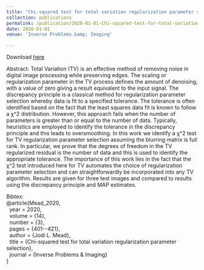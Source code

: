 ```yaml
---
title: "Chi-squared test for total variation regularization parameter selection"
collection: publications
permalink: /publication/2020-01-01-Chi-squared-test-for-total-variation-regularization-parameter-selection
date: 2020-01-01
venue: 'Inverse Problems &amp; Imaging'

---
```

Download [here](https://math.boisestate.edu/~mead/papers/TV.pdf)

Abstract: 
Total Variation (TV) is an effective method of removing noise in
digital image processing while preserving edges. The scaling or regularization
parameter in the TV process defines the amount of denoising, with a value of
zero giving a result equivalent to the input signal. The discrepancy principle is
a classical method for regularization parameter selection whereby data is fit to
a specified tolerance. The tolerance is often identified based on the fact that
the least squares data fit is known to follow a χ^2 distribution. However, this
approach fails when the number of parameters is greater than or equal to the
number of data. Typically, heuristics are employed to identify the tolerance
in the discrepancy principle and this leads to oversmoothing. In this work
we identify a χ^2
test for TV regularization parameter selection assuming the
blurring matrix is full rank. In particular, we prove that the degrees of freedom
in the TV regularized residual is the number of data and this is used to identify
the appropriate tolerance. The importance of this work lies in the fact that
the χ^2
test introduced here for TV automates the choice of regularization
parameter selection and can straightforwardly be incorporated into any TV
algorithm. Results are given for three test images and compared to results
using the discrepancy principle and MAP estimates.

Bibtex:<br>
@article{Mead_2020,<br>
&nbsp;     year = 2020,<br>
&nbsp; volume = {14},<br>
&nbsp; number = {3},<br>
&nbsp; pages = {401--421},<br>
&nbsp; author = {Jodi L. Mead},<br>
&nbsp; title = {Chi-squared test for total variation regularization parameter selection},<br>
&nbsp; journal = {Inverse Problems & Imaging}<br>
}

